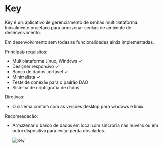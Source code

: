 # Key

Key é um aplicativo de gerenciamento de senhas multiplataforma. Inicialmente projetado para armazenar senhas de ambiente de
desenvolvimento.

Em desenvolvimento sem todas as funcionalidades ainda implementadas.

Principais requisitos:

- Multiplataforma Linux, Windows ✓
- Designer responsivo ✓
- Banco de dados portável ✓
- Minimalista ✓
- Teste de conexão para o padrão DAO
- Sistema de criptografia de dados

Diretivas:

- O sistema contará com as versões desktop para windows e linux.

Recomendação:

- Armazenar o banco de dados em local com sincronia nas nuvens ou em outro dispositivo para evitar perda dos dados.

  ![Key](https://github.com/affonsoelias/Key/assets/16248842/c30be5a3-4263-4cb0-8bf0-5fea8e9fdb2d)
